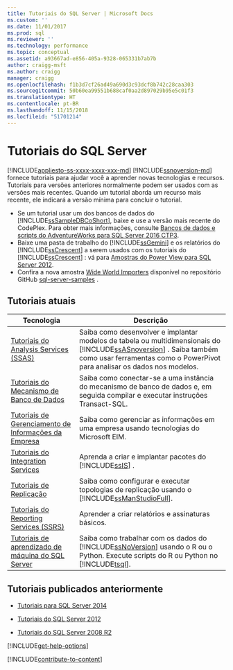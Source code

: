 ```yaml
---
title: Tutoriais do SQL Server | Microsoft Docs
ms.custom: ''
ms.date: 11/01/2017
ms.prod: sql
ms.reviewer: ''
ms.technology: performance
ms.topic: conceptual
ms.assetid: a93667ad-e856-405a-9328-065331b7ab7b
author: craigg-msft
ms.author: craigg
manager: craigg
ms.openlocfilehash: f1b3d7cf26ad49a690d3c93dcf8b742c28caa303
ms.sourcegitcommit: 50b60ea99551b688caf0aa2d897029b95e5c01f3
ms.translationtype: HT
ms.contentlocale: pt-BR
ms.lasthandoff: 11/15/2018
ms.locfileid: "51701214"
---
```

# <a name="tutorials-for-sql-server"></a>Tutoriais do SQL Server
[!INCLUDE[appliesto-ss-xxxx-xxxx-xxx-md](../includes/appliesto-ss-xxxx-xxxx-xxx-md.md)]
[!INCLUDE[ssnoversion-md](../includes/ssnoversion-md.md)] fornece tutoriais para ajudar você a aprender novas tecnologias e recursos. Tutoriais para versões anteriores normalmente podem ser usados com as versões mais recentes. Quando um tutorial aborda um recurso mais recente, ele indicará a versão mínima para concluir o tutorial.  
     
-   Se um tutorial usar um dos bancos de dados do [!INCLUDE[ssSampleDBCoShort](../includes/sssampledbcoshort-md.md)], baixe e use a versão mais recente do CodePlex. Para obter mais informações, consulte [Bancos de dados e scripts do AdventureWorks para SQL Server 2016 CTP3](https://www.microsoft.com/download/details.aspx?id=49502).    
-   Baixe uma pasta de trabalho do [!INCLUDE[ssGemini](../includes/ssgemini-md.md)] e os relatórios do [!INCLUDE[ssCrescent](../includes/sscrescent-md.md)] a serem usados com os tutoriais do [!INCLUDE[ssCrescent](../includes/sscrescent-md.md)] : vá para [Amostras do Power View para SQL Server 2012](https://go.microsoft.com/fwlink/?LinkId=220734).  
- Confira a nova amostra [Wide World Importers](../sample/world-wide-importers/wide-world-importers-documentation.md) disponível no repositório GitHub [sql-server-samples](https://github.com/Microsoft/sql-server-samples) . 

 
## <a name="current-tutorials"></a>Tutoriais atuais  
  
|Tecnologia|Descrição|  
|--------------|---------------|  
|[Tutoriais do Analysis Services &#40;SSAS&#41;](../analysis-services/analysis-services-tutorials-ssas.md)|Saiba como desenvolver e implantar modelos de tabela ou multidimensionais do [!INCLUDE[ssASnoversion](../includes/ssasnoversion-md.md)] . Saiba também como usar ferramentas como o PowerPivot para analisar os dados nos modelos.|  
|[Tutoriais do Mecanismo de Banco de Dados](../relational-databases/database-engine-tutorials.md)|Saiba como conectar-se a uma instância do mecanismo de banco de dados e, em seguida compilar e executar instruções Transact-SQL.|  
|[Tutoriais de Gerenciamento de Informações da Empresa](https://msdn.microsoft.com/library/8745dc80-193d-4de0-9f17-ba648ab1e81c)|Saiba como gerenciar as informações em uma empresa usando tecnologias do Microsoft EIM.|  
|[Tutoriais do Integration Services](../integration-services/integration-services-tutorials.md)|Aprenda a criar e implantar pacotes do [!INCLUDE[ssIS](../includes/ssis-md.md)] .|  
|[Tutoriais de Replicação](../relational-databases/replication/replication-tutorials.md)|Saiba como configurar e executar topologias de replicação usando o [!INCLUDE[ssManStudioFull](../includes/ssmanstudiofull-md.md)].|  
|[Tutoriais do Reporting Services &#40;SSRS&#41;](../reporting-services/reporting-services-tutorials-ssrs.md)|Aprender a criar relatórios e assinaturas básicos.|  
|[Tutoriais de aprendizado de máquina do SQL Server](../advanced-analytics/tutorials/machine-learning-services-tutorials.md)|Saiba como trabalhar com os dados do [!INCLUDE[ssNoVersion](../includes/ssnoversion-md.md)] usando o R ou o Python. Execute scripts do R ou Python no [!INCLUDE[tsql](../includes/tsql-md.md)].|  
  
 ## <a name="previously-published-tutorials"></a>Tutoriais publicados anteriormente 
  
 - [Tutoriais para SQL Server 2014](https://msdn.microsoft.com/library/hh231699(v=sql.120).aspx)  
  
 - [Tutoriais do SQL Server 2012](https://msdn.microsoft.com/library/hh231699(v=sql.110).aspx)  
  
 - [Tutoriais do SQL Server 2008 R2](https://msdn.microsoft.com/library/ms167593.aspx)   

[!INCLUDE[get-help-options](../includes/paragraph-content/get-help-options.md)]

[!INCLUDE[contribute-to-content](../includes/paragraph-content/contribute-to-content.md)]
